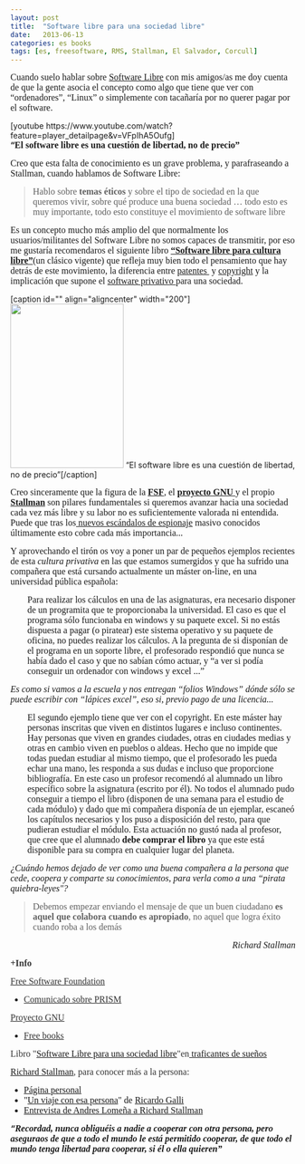 ```yaml
---
layout: post
title:  "Software libre para una sociedad libre"
date:   2013-06-13
categories: es books
tags: [es, freesoftware, RMS, Stallman, El Salvador, Corcull]
---
```

<p><span style="font-size:medium;font-family:'Ubuntu Light';">Cuando suelo hablar sobre </span><a style="font-size:medium;font-family:'Ubuntu Light';" title="Software Libre" href="http://es.wikipedia.org/wiki/Software_libre" target="_blank">Software Libre</a><span style="font-size:medium;font-family:'Ubuntu Light';"> con mis amigos/as me doy cuenta de que la gente asocia el concepto como algo que tiene que ver con “ordenadores”, “Linux” o simplemente con tacañaría por no querer pagar por el software.&nbsp;</span></p>
<p>[youtube https://www.youtube.com/watch?feature=player_detailpage&amp;v=VFpIhA5Oufg]<br>
<strong>“<span style="font-size:medium;"><span style="font-family:'Ubuntu Light';">El software libre es una cuestión de libertad, no de precio”</span></span></strong></p>
<p><!--more--></p>
<p><span style="font-family:'Ubuntu Light';"><span style="font-size:medium;">Creo que esta falta de conocimiento es un grave problema, y parafraseando a Stallman, cuando hablamos de Software Libre:</span></span></p>
<blockquote><p><span style="font-family:'Ubuntu Light';"><span style="font-size:medium;">Hablo sobre <b>temas éticos</b> y sobre el tipo de sociedad en la que queremos vivir, sobre qué produce una buena sociedad … todo esto es muy importante, todo esto constituye el movimiento de software libre</span></span></p></blockquote>
<p><span style="font-family:'Ubuntu Light';"><span style="font-size:medium;">Es un concepto mucho más amplio del que normalmente los usuarios/militantes del S</span><span style="font-size:medium;">oftware </span><span style="font-size:medium;">L</span><span style="font-size:medium;">ibre no</span><span style="font-size:medium;"> somos capaces de transmitir, por eso me gustaría recomendaros el siguiente libro </span><span style="font-size:medium;"><a title="Libro Software Libre para una cultura libre" href="http://www.traficantes.net/index.php/editorial/catalogo/coleccion_mapas/Software-libre-para-una-sociedad-libre" target="_blank"><strong>“Software libre para cultura libre”</strong></a>(un clásico vigente)&nbsp;</span><span style="font-size:medium;">que </span><span style="font-size:medium;">refleja muy bien todo el pensamiento que hay detrás de este movimiento, la diferencia entre <a title="Patente" href="http://es.wikipedia.org/wiki/Patente" target="_blank">patentes </a></span><span style="font-size:medium;">&nbsp;y <a title="Copyright" href="http://es.wikipedia.org/wiki/Copyright" target="_blank">copyright</a>&nbsp;</span><span style="font-size:medium;">y la implicación que supone el <a title="software privativo" href="http://www.gnu.org/philosophy/why-free.es.html" target="_blank">software privativo </a>para una&nbsp;</span><span style="font-size:medium;">sociedad.</span></span></p>
<p>[caption id="" align="aligncenter" width="200"]<a href="http://biblioweb.sindominio.net/pensamiento/softlibre/"><img src="http://www.traficantes.net/var/trafis/storage/images/editorial/catalogo/coleccion_mapas/software-libre-para-una-sociedad-libre/185227-11-esl-ES/Software-libre-para-una-sociedad-libre_portada_completa.png" alt="" width="200" height="290"></a> “El software libre es una cuestión de libertad, no de precio”[/caption]</p>
<p><span style="font-family:'Ubuntu Light';"><span style="font-size:medium;">Creo sinceramente que la figura de la<strong> <a title="FSF" href="http://www.fsf.org/" target="_blank">FSF</a></strong>, el<strong> <a title="GNU" href="http://www.es.gnu.org/P%C3%A1gina_Principal" target="_blank">proyecto GNU </a></strong>y el propio <strong><a title="Stallman" href="http://es.wikipedia.org/wiki/Richard_Stallman" target="_blank">Stallman</a></strong> son pilares fundamentales si queremos avanzar hacia una sociedad cada vez más libre y su labor no es suficientemente valorada ni entendida. </span><span style="font-size:medium;">Puede que tras los<a title="PRISM" href="http://www.eldiario.es/turing/PRISMA-NSA-espionaje_0_141736343.html" target="_blank"> nuevos escándalos de espionaje</a> masivo conocidos últimamente esto cobre cada más importancia...&nbsp;</span></span></p>
<p><span style="font-family:'Ubuntu Light';"><span style="font-family:'Ubuntu Light';"><span style="font-size:medium;">Y aprovechando el tirón os voy a poner un par de pequeños ejemplos recientes de esta <i>cultura privativa</i>&nbsp;en las que estamos sumergidos y que ha sufrido una compañera que está cursando actualmente un máster on-line, en una universidad pública española:</span></span></span></p>
<p style="padding-left:30px;"><span style="font-family:'Ubuntu Light';"><span style="font-size:medium;">Para realizar los cálculos en una de las asignaturas, era necesario disponer de un programita que te proporcionaba la universidad. El caso es que el programa sólo funcionaba en windows y su paquete excel. Si no estás dispuesta a pagar (o piratear) este sistema operativo y su paquete de oficina, no puedes realizar los cálculos. A la pregunta de si disponían de el programa en un soporte libre, el profesorado respondió que nunca se había dado el caso y que no sabían cómo actuar, y “a ver si podía conseguir un ordenador con windows y excel ...”</span></span></p>
<p><em><span style="font-family:'Ubuntu Light';"><span style="font-size:medium;">Es como si vamos a la escuela y nos entregan “folios Windows” dónde sólo se puede escribir con “lápices excel”, eso si, previo pago de una licencia...</span></span></em></p>
<p style="padding-left:30px;"><span style="font-family:'Ubuntu Light';"><span style="font-size:medium;">El segundo ejemplo tiene que ver con el copyright. En este máster hay personas inscritas que viven en distintos lugares e incluso continentes. Hay personas que viven en grandes ciudades, otras en ciudades medias y otras en cambio viven en pueblos o aldeas. Hecho que no impide que todas puedan estudiar al mismo tiempo, que el profesorado les pueda echar una mano, les responda a sus dudas e incluso que proporcione bibliografía. En este caso un profesor recomendó al alumnado un libro específico sobre la asignatura (escrito por él). No todos el alumnado pudo conseguir a tiempo el libro (disponen de una semana para el estudio de cada módulo) y dado que mi compañera disponía de un ejemplar, escaneó los capítulos necesarios y los puso a disposición del resto, para que pudieran estudiar el módulo. Esta actuación no gustó nada al profesor, que cree que el alumnado <b>debe comprar el libro</b> ya que este está disponible para su compra en cualquier lugar del planeta.&nbsp;</span></span></p>
<p><span style="font-family:'Ubuntu Light';"><span style="font-size:medium;"><i>¿Cuándo hemos dejado de ver como una buena compañera a la persona que cede, coopera y comparte su conocimientos, para verla como a una “pirata quiebra-leyes"?</i></span></span></p>
<blockquote>
<p style="text-align:left;"><span style="font-family:'Ubuntu Light';"><span style="font-size:medium;">Debemos empezar enviando el mensaje de que un buen ciudadano<b> es aquel que colabora cuando es apropiado</b>, no aquel que logra éxito cuando roba a los demás</span></span></p>
</blockquote>
<p align="RIGHT"><em><span style="font-family:'Ubuntu Light';"><span style="font-size:medium;">Richard Stallman</span></span></em></p>
<p><span style="font-size:medium;"><strong><span style="color:#333333;"><span style="font-family:'Ubuntu Light';">+Info</span></span></strong></span></p>
<p><a href="http://www.fsf.org/" target="_blank"><span style="color:#333333;"><span style="font-family:'Ubuntu Light';"><span style="font-size:medium;">Free Software Foundation</span></span></span></a></p>
<ul>
<li><a href="http://www.fsf.org/news/free-software-foundation-statement-on-prism-revelations" target="_blank"><span style="color:#333333;"><span style="font-family:'Ubuntu Light';"><span style="font-size:medium;">Comunicado sobre PRISM</span></span></span></a></li>
</ul>
<p><a href="http://www.gnu.org/" target="_blank"><span style="color:#333333;"><span style="font-family:'Ubuntu Light';"><span style="font-size:medium;">Proyecto GNU</span></span></span></a></p>
<ul>
<li><a href="http://www.gnu.org/doc/" target="_blank"><span style="color:#333333;"><span style="font-family:'Ubuntu Light';"><span style="font-size:medium;">Free books</span></span></span></a></li>
</ul>
<p><span style="color:#333333;"><span style="font-family:'Ubuntu Light';"><span style="font-size:medium;">Libro "<a href="http://www.traficantes.net/index.php/editorial/catalogo/coleccion_mapas/Software-libre-para-una-sociedad-libre" target="_blank">Software Libre para una sociedad libre</a>"en<a href="http://www.traficantes.net/" target="_blank">&nbsp;traficantes de sueños</a></span></span></span></p>
<p><span style="color:#333333;"><span style="font-family:'Ubuntu Light';"><span style="font-size:medium;"><a href="http://es.wikipedia.org/wiki/Richard_Stallman" target="_blank">Richard Stallman</a>, para conocer más a la persona:</span></span></span></p>
<ul>
<li><a href="http://stallman.org/" target="_blank"><span style="font-family:'Ubuntu Light';"><span style="font-size:medium;">Página person</span></span><span style="font-family:'Ubuntu Light';"><span style="font-size:medium;">al</span></span></a></li>
<li><span style="font-family:'Ubuntu Light';"><span style="font-size:medium;">"<a href="http://gallir.wordpress.com/2011/10/29/un-viaje-con-richard-stallman-esa-persona/" target="_blank">Un viaje con esa persona</a>" de <a href="http://gallir.wordpress.com/" target="_blank">Ricardo Galli</a></span></span></li>
<li><a href="http://www.versvs.net/anotacion/entrevista-con-richard-stallman" target="_blank"><span style="font-family:'Ubuntu Light';"><span style="font-size:medium;">Entrevista de Andres Lomeña a Richard Stallman</span></span></a></li>
</ul>
<p><em><strong>“<span style="font-family:'Ubuntu Light';"><span style="font-size:medium;">Recordad, nunca obliguéis a nadie a cooperar con otra persona, pero aseguraos de que a todo el mundo le está permitido cooperar, de que todo el mundo tenga libertad para cooperar, si él o ella quieren”</span></span></strong></em></p>